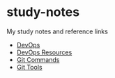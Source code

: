 # study-notes
My study notes and reference links

 * [DevOps](https://github.com/tiagodeluna/study-notes/blob/master/DevOps/devops-edx-course.md)
 * [DevOps Resources](https://github.com/tiagodeluna/study-notes/blob/master/DevOps/devops-edx-course-resources.md)
 * [Git Commands](https://github.com/tiagodeluna/study-notes/blob/master/Git/git-commands.md)
 * [Git Tools](https://github.com/tiagodeluna/study-notes/blob/master/Git/git-tools.md)